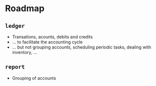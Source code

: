 # Roadmap

## `ledger`

- Transations, acounts, debits and credits
- ... to facilitate the accounting cycle
- ... but not grouping accounts,
scheduling periodic tasks,
dealing with inventory,
...

## `report`

- Grouping of accounts

